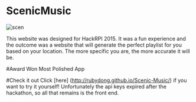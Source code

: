 # ScenicMusic
![scen](https://cloud.githubusercontent.com/assets/14133821/16435501/6b4aba74-3d64-11e6-9389-85ab6ecdcdd5.png)

This website was designed for HackRPI 2015. It was a fun experience and the outcome was a website that will generate the perfect playlist for you based on your location. The more specific you are, the more accurate it will be. 

#Award Won
Most Polished App

#Check it out
Click [here] (http://rubydong.github.io/Scenic-Music/) if you want to try it yourself! Unfortunately the api keys expired after the hackathon, so all that remains is the front end.
